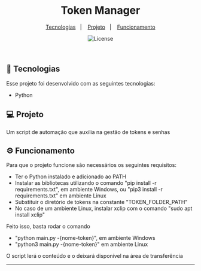 <h1 align="center"> Token Manager </h1>

<p align="center">
  <a href="#-tecnologias">Tecnologias</a>&nbsp;&nbsp;&nbsp;|&nbsp;&nbsp;&nbsp;
  <a href="#-projeto">Projeto</a>&nbsp;&nbsp;&nbsp;|&nbsp;&nbsp;&nbsp;
  <a href="#gear-funcionamento">Funcionamento</a>
</p>

<p align="center">
  <img alt="License" src="https://img.shields.io/static/v1?label=license&message=MIT&color=49AA26&labelColor=000000">
</p>

<br>

## 🚀 Tecnologias

Esse projeto foi desenvolvido com as seguintes tecnologias:

- Python

## 💻 Projeto

Um script de automação que auxilia na gestão de tokens e senhas

## :gear: Funcionamento

Para que o projeto funcione são necessários os seguintes requisitos:

- Ter o Python instalado e adicionado ao PATH
- Instalar as bibliotecas utilizando o comando "pip install -r requirements.txt", em  ambiente Windows, ou "pip3 install -r requirements.txt" em ambiente Linux
- Substituir o diretório de tokens na constante "TOKEN_FOLDER_PATH"
- No caso de um ambiente Linux, instalar xclip com o comando "sudo apt install xclip"

Feito isso, basta rodar o comando

- "python main.py -{nome-token}", em ambiente Windows
- "python3 main.py -{nome-token}" em ambiente Linux

O script lerá o conteúdo e o deixará disponível na área de transferência

---
